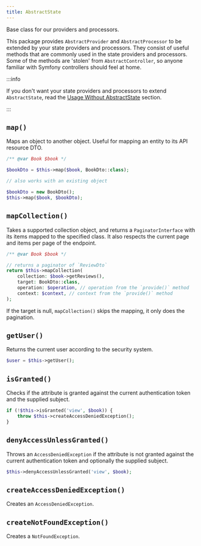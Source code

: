 ```yaml
---
title: AbstractState
---
```


Base class for our providers and processors.

This package provides `AbstractProvider` and `AbstractProcessor` to be extended
by your state providers and processors. They consist of useful methods that are
commonly used in the state providers and processors. Some of the methods are
'stolen' from `AbstractController`, so anyone familiar with Symfony controllers
should feel at home.

:::info

If you don't want your state providers and processors to extend `AbstractState`,
read the [Usage Without AbstractState](./04-without-abstractstate.md) section.

:::

## `map()`

Maps an object to another object. Useful for mapping an entity to its API
resource DTO.

```php
/** @var Book $book */

$bookDto = $this->map($book, BookDto::class);

// also works with an existing object

$bookDto = new BookDto();
$this->map($book, $bookDto);
```

## `mapCollection()`

Takes a supported collection object, and returns a `PaginatorInterface` with its
items mapped to the specified class. It also respects the current page and items
per page of the endpoint.

```php
/** @var Book $book */

// returns a paginator of `ReviewDto`
return $this->mapCollection(
    collection: $book->getReviews(),
    target: BookDto::class,
    operation: $operation, // operation from the `provide()` method
    context: $context, // context from the `provide()` method
);
```

If the target is null, `mapCollection()` skips the mapping, it only does the
pagination.

## `getUser()`

Returns the current user according to the security system.

```php
$user = $this->getUser();
```

## `isGranted()`

Checks if the attribute is granted against the current authentication token and
the supplied subject.

```php
if (!$this->isGranted('view', $book)) {
    throw $this->createAccessDeniedException();
}
```

## `denyAccessUnlessGranted()`

Throws an `AccessDeniedException` if the attribute is not granted against the
current authentication token and optionally the supplied subject.

```php
$this->denyAccessUnlessGranted('view', $book);
```

## `createAccessDeniedException()`

Creates an `AccessDeniedException`.

## `createNotFoundException()`

Creates a `NotFoundException`.

